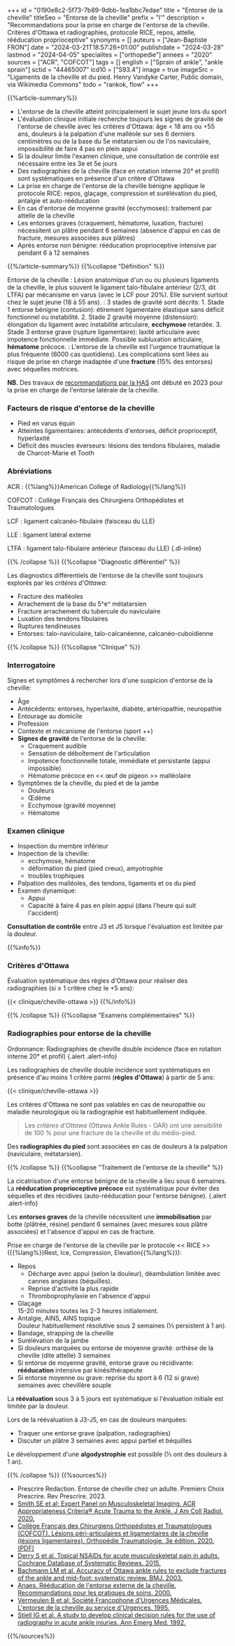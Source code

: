 +++
id = "0190e8c2-5f73-7b89-9dbb-1ea1bbc7edae"
title = "Entorse de la cheville"
titleSeo = "Entorse de la cheville"
prefix = "l'"
description = "Recommandations pour la prise en charge de l'entorse de la cheville. Critères d'Ottawa et radiographies, protocole RICE, repos, attelle, rééducation proprioceptive"
synonyms = []
auteurs = ["Jean-Baptiste FRON"]
date = "2024-03-21T18:57:26+01:00"
publishdate = "2024-03-28"
lastmod = "2024-04-05"
specialites = ["orthopedie"]
annees = "2020"
sources = ["ACR", "COFCOT"]
tags = []
english = ["Sprain of ankle", "ankle sprain"]
sctid = "44465007"
icd10 = ["S93.4"]
image = true
imageSrc = "Ligaments de la cheville et du pied. Henry Vandyke Carter, Public domain, via Wikimedia Commons"
todo = "rankok, flow"
+++

{{%article-summary%}}

- L'entorse de la cheville atteint principalement le sujet jeune lors du sport
- L'évaluation clinique initiale recherche toujours les signes de gravité de l'entorse de cheville avec les critères d'Ottawa: âge < 18 ans ou +55 ans, douleurs à la palpation d'une malléole sur ses 6 derniers centimètres ou de la base du 5e métatarsien ou de l'os naviculaire, impossibilité de faire 4 pas en plein appui
- Si la douleur limite l'examen clinique, une consultation de contrôle est nécessaire entre les 3e et 5e jours
- Des radiographies de la cheville (face en rotation interne 20° et profil) sont systématiques en présence d'un critère d'Ottawa
- La prise en charge de l'entorse de la cheville bénigne applique le protocole RICE: repos, glaçage, compression et surélévation du pied, antalgie et auto-rééducation
- En cas d'entorse de moyenne gravité (ecchymoses): traitement par attelle de la cheville
- Les entorses graves (craquement, hématome, luxation, fracture) nécessitent un plâtre pendant 6 semaines (absence d'appui en cas de fracture, mesures associées aux plâtres)
- Après entorse non bénigne: rééducation proprioceptive intensive par pendant 6 à 12 semaines

{{%/article-summary%}}
{{%collapse "Définition" %}}

Entorse de la cheville
: Lésion anatomique d'un ou ou plusieurs ligaments de la cheville, le plus souvent le ligament talo-fibulaire antérieur (2/3, dit LTFA) par mécanisme en varus (avec le LCF pour 20%). Elle survient surtout chez le sujet jeune (18 à 55 ans).
: 3 stades de gravité sont décrits:
    1. Stade 1 entorse bénigne (contusion): étirement ligamentaire élastique sans déficit fonctionnel ou instabilité.
    2. Stade 2 gravité moyenne (distension): élongation du ligament avec instabilité articulaire, **ecchymose** retardée.
    3. Stade 3 entorse grave (rupture ligamentaire): laxité articulaire avec impotence fonctionnelle immédiate. Possible subluxation articulaire, **hématome** précoce.
: L'entorse de la cheville est l'urgence traumatique la plus fréquente (6000 cas quotidiens). Les complications sont liées au risque de prise en charge inadaptée d'une **fracture** (15% des entorses) avec séquelles motrices.

**NB.** Des travaux de [recommandations par la HAS](https://www.has-sante.fr/jcms/p_3460983/fr/entorses-laterales-de-la-cheville-diagnostic-reeducation-et-retour-a-la-pratique-sportive-note-de-cadrage) ont débuté en 2023 pour la prise en charge de l'entorse latérale de la cheville.

### Facteurs de risque d'entorse de la cheville

- Pied en varus équin
- Atteintes ligamentaires: antécédents d'entorses, déficit proprioceptif, hyperlaxité
- Déficit des muscles éverseurs: lésions des tendons fibulaires, maladie de Charcot-Marie et Tooth

### Abréviations

ACR
: {{%lang%}}American College of Radiology{{%/lang%}}

COFCOT
: Collège Français des Chirurgiens Orthopédistes et Traumatologues

LCF
: ligament calcanéo-fibulaire (faisceau du LLE)

LLE
: ligament latéral externe

LTFA
: ligament talo-fibulaire antérieur (faisceau du LLE)
{.dl-inline}

{{% /collapse %}}
{{%collapse "Diagnostic différentiel" %}}

Les diagnostics différentiels de l'entorse de la cheville sont toujours explorés par les *critères d'Ottawa*:

- Fracture des malléoles
- Arrachement de la base du 5^e^ métatarsien
- Fracture arrachement du tubercule du naviculaire
- Luxation des tendons fibulaires
- Ruptures tendineuses
- Entorses: talo-naviculaire, talo-calcanéenne, calcanéo-cuboïdienne

{{% /collapse %}}
{{%collapse "Clinique" %}}

### Interrogatoire

Signes et symptômes à rechercher lors d'une suspicion d'entorse de la cheville:

- Âge
- Antécédents: entorses, hyperlaxité, diabète, artériopathie, neuropathie
- Entourage au domicile
- Profession
- Contexte et mécanisme de l'entorse (sport ++)
- **Signes de gravité** de l'entorse de la cheville:
  - Craquement audible
  - Sensation de déboîtement de l'articulation
  - Impotence fonctionnelle totale, immédiate et persistante (appui impossible)
  - Hématome précoce en << œuf de pigeon >> malléolaire
- Symptômes de la cheville, du pied et de la jambe
  - Douleurs
  - Œdème
  - Ecchymose (gravité moyenne)
  - Hématome

### Examen clinique

- Inspection du membre inférieur
- Inspection de la cheville:
  - ecchymose, hématome
  - déformation du pied (pied creux), amyotrophie
  - troubles trophiques
- Palpation des malléoles, des tendons, ligaments et os du pied
- Examen dynamique:
  - Appui
  - Capacité à faire 4 pas en plein appui (dans l'heure qui suit l'accident)

**Consultation de contrôle** entre J3 et J5 lorsque l'évaluation est limitée par la douleur.

{{%info%}}

### Critères d'Ottawa

Évaluation systématique des règles d'Ottawa pour réaliser des radiographies (si ≥ 1 critère chez le +5 ans):

{{< clinique/cheville-ottawa >}}
{{%/info%}}

{{% /collapse %}}
{{%collapse "Examens complémentaires" %}}

### Radiographies pour entorse de la cheville

Ordonnance: Radiographies de cheville double incidence (face en rotation interne 20° et profil)
{.alert .alert-info}

Les radiographies de cheville double incidence sont systématiques en présence d'au moins 1 critère parmi (**règles d'Ottawa**) à partir de 5 ans:

{{< clinique/cheville-ottawa >}}

Les critères d'Ottawa ne sont pas valables en cas de neuropathie ou maladie neurologique où la radiographie est habituellement indiquée.

> Les *critères d'Ottawa* (Ottawa Ankle Rules - OAR) ont une sensibilité de 100 % pour une fracture de la cheville et du médio-pied.

Des **radiographies du pied** sont associées en cas de douleurs à la palpation (naviculaire, métatarsien).

{{% /collapse %}}
{{%collapse "Traitement de l'entorse de la cheville" %}}

La cicatrisation d'une entorse bénigne de la cheville a lieu sous 6 semaines. La **rééducation proprioceptive précoce** est systématique pour éviter des séquelles et des récidives (auto-rééducation pour l'entorse bénigne).
{.alert .alert-info}

Les **entorses graves** de la cheville nécessitent une **immobilisation** par botte (plâtrée, résine) pendant 6 semaines (avec mesures sous plâtre associées) et l'absence d'appui en cas de fracture.

Prise en charge de l'entorse de la cheville par le protocole << RICE >> ({{%lang%}}Rest, Ice, Compression, Elevation{{%/lang%}}):

- Repos
  - Décharge avec appui (selon la douleur), déambulation limitée avec cannes anglaises (béquilles).
  - Reprise d'activité la plus rapide
  - Thromboprophylaxie en l'absence d'appui
- Glaçage  
  15-20 minutes toutes les 2-3 heures initialement.
- Antalgie, AINS, AINS topique  
  Douleur habituellement résolutive sous 2 semaines (⅓ persistent à 1 an).
- Bandage, strapping de la cheville
- Surélévation de la jambe
- Si douleurs marquées ou entorse de moyenne gravité: orthèse de la cheville (dite attelle) 3 semaines
- Si entorse de moyenne gravité, entorse grave ou récidivante: **rééducation** intensive par kinésithérapeute
- Si entorse moyenne ou grave: reprise du sport à 6 (12 si grave) semaines avec chevillère souple

La **réévaluation** sous 3 à 5 jours est systématique si l'évaluation initiale est limitée par la douleur.

Lors de la réévaluation à J3-J5, en cas de douleurs marquées:

- Traquer une entorse grave (palpation, radiographies)
- Discuter un plâtre 3 semaines avec appui partiel et béquilles

Le développement d'une **algodystrophie** est possible (⅓ ont des douleurs à 1 an).

{{% /collapse %}}
{{%sources%}}

- Prescrire Redaction. Entorse de cheville chez un adulte. Premiers Choix Prescrire. Rev Prescrire. 2023.
- [Smith SE et al; Expert Panel on Musculoskeletal Imaging. ACR Appropriateness Criteria® Acute Trauma to the Ankle. J Am Coll Radiol. 2020.](https://www.jacr.org/article/S1546-1440(20)30957-1/fulltext)
- [Collège Français des Chirurgiens Orthopédistes et Traumatologues (COFCOT). Lésions péri-articulaires et ligamentaires de la cheville (lésions ligamentaires). Orthopédie Traumatologie. 3e édition. 2020. (PDF)](https://www.sofcot.fr/sites/www.sofcot.fr/files/medias/documents/CollegeOrthop%C3%A9dieTraumatologieELLIPSES%203%C3%A8me%20%C3%A9dition.pdf)
- [Derry S et al. Topical NSAIDs for acute musculoskeletal pain in adults. Cochrane Database of Systematic Reviews. 2015.](https://www.cochranelibrary.com/cdsr/doi/10.1002/14651858.CD007402.pub3/full/fr?highlightAbstract=entors%7Centorse%7Ccheville%7Cchevill)
- [Bachmann LM et al. Accuracy of Ottawa ankle rules to exclude fractures of the ankle and mid-foot: systematic review. BMJ. 2003.](https://www.bmj.com/content/326/7386/417)
- [Anaes. Rééducation de l'entorse externe de la cheville. Recommandations pour les pratiques de soins. 2000.](https://www.has-sante.fr/jcms/c_272398/fr/reeducation-de-l-entorse-externe-de-la-cheville)
- [Vermeulen B et al; Société Francophone d'Urgences Médicales. L'entorse de la cheville au service d'Urgences. 1995.](https://www.sfmu.org/fr/vie-professionnelle/outils-professionnels/consensus//entorse-de-cheville/con_id/174)
- [Stiell IG et al. A study to develop clinical decision rules for the use of radiography in acute ankle injuries. Ann Emerg Med. 1992.](https://www.annemergmed.com/article/S0196-0644(05)82656-3/abstract)

{{%/sources%}}
